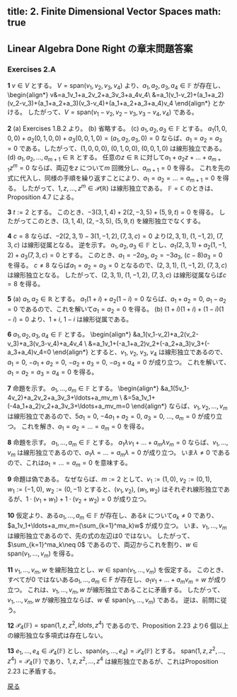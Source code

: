 title: 2. Finite Dimensional Vector Spaces
math: true
---
## Linear Algebra Done Right の章末問題答案
### Exercises 2.A
**1**
$v\in V$ とする。
$V=\mathrm{span}(v_1,v_2,v_3,v_4)$ より、$a_1,a_2,a_3,a_4\in\mathbb{F}$ が存在し、
\begin{align*}
v&=a_1v_1+a_2v_2+a_3v_3+a_4v_4\\
&=a_1(v_1-v_2)+(a_1+a_2)(v_2-v_3)+(a_1+a_2+a_3)(v_3-v_4)+(a_1+a_2+a_3+a_4)v_4
\end{align*}
とかける。
したがって、$V=\mathrm{span}(v_1-v_2,v_2-v_3,v_3-v_4,v_4)$ である。

**2**
(a) Exercises 1.B.2 より。
(b) 省略する。
(c) $a_1,a_2,a_3\in\mathbb{F}$ とする。
$a_1(1,0,0,0)+a_2(0,1,0,0)+a_3(0,0,1,0)=(a_1,a_2,a_3,0)=0$ ならば、$a_1=a_2=a_3=0$ である。したがって、$(1,0,0,0)$, $(0,1,0,0)$, $(0,0,1,0)$ は線形独立である。
(d) $a_1,a_2,\ldots,a_{m+1}\in\mathbb{R}$ とする。
任意の$z\in\mathbb{R}$ に対して$a_1+a_2z+\ldots+a_{m+1}z^m=0$ ならば、両辺を$z$ について$m$ 回微分し、$a_{m+1}=0$ を得る。
これを先の式に代入し、同様の手順を繰り返すことにより、$a_1=a_2=\ldots=a_{m+1}=0$ を得る。
したがって、$1,z,\ldots,z^m\in\mathcal{P}(\mathbb{R})$ は線形独立である。
$\mathbb{F}=\mathbb{C}$ のときは、Proposition 4.7 による。

**3**
$t:=2$ とする。
このとき、$-3(3,1,4)+2(2,-3,5)+(5,9,t)=0$ を得る。
したがってこのとき、$(3,1,4)$, $(2,-3,5)$, $(5,9,t)$ を線形独立でなくする。

**4**
$c=8$ ならば、$-2(2,3,1)-3(1,-1,2),(7,3,c)=0$ より$(2,3,1)$, $(1,-1,2)$, $(7,3,c)$ は線形従属となる。
逆を示す。
$a_1,a_2,a_3\in\mathbb{F}$ とし、$a_1(2,3,1)+a_2(1,-1,2)+a_3(7,3,c)=0$ とする。
このとき、$a_1=-2a_3$, $a_2=-3a_3$, $(c-8)a_3=0$ を得る。
$c\neq 8$ ならば$a_1=a_2=a_3=0$ となるので、$(2,3,1)$, $(1,-1,2)$, $(7,3,c)$ は線形独立となる。
したがって、$(2,3,1)$, $(1,-1,2)$, $(7,3,c)$ は線形従属ならば$c=8$ を得る。

**5**
(a) $a_1,a_2\in\mathbb{R}$ とする。
$a_1(1+i)+a_2(1-i)=0$ ならば、$a_1+a_2=0$, $a_1-a_2=0$ であるので、これを解いて$a_1=a_2=0$ を得る。
(b) $(1+i)(1+i)+(1-i)(1-i)=0$ より、$1+i$, $1-i$ は線形従属である。

**6**
$a_1,a_2,a_3,a_4\in\mathbb{F}$ とする。
\begin{align*}
&a_1(v_1-v_2)+a_2(v_2-v_3)+a_3(v_3-v_4)+a_4v_4 \\
&=a_1v_1+(-a_1+a_2)v_2+(-a_2+a_3)v_3+(-a_3+a_4)v_4=0
\end{align*}
とすると、$v_1$, $v_2$, $v_3$, $v_4$ は線形独立であるので、
$a_1=0$, $-a_1+a_2=0$, $-a_2+a_3=0$, $-a_3+a_4=0$ が成り立つ。
これを解いて、$a_1=a_2=a_3=a_4=0$ を得る。

**7**
命題を示す。
$a_1,\ldots,a_m\in\mathbb{F}$ とする。
\begin{align*}
&a_1(5v_1-4v_2)+a_2v_2+a_3v_3+\ldots+a_mv_m \\
&=5a_1v_1+(-4a_1+a_2)v_2+a_3v_3+\ldots+a_mv_m=0
\end{align*}
ならば、$v_1,v_2,\ldots,v_m$ は線形独立であるので、$5a_1=0$, $-4a_1+a_2=0$, $a_3=0$, $\ldots$, $a_m=0$ が成り立つ。
これを解き、$a_1=a_2=\ldots=a_m=0$ を得る。

**8**
命題を示す。
$a_1,\ldots,a_m\in\mathbb{F}$ とする。
$a_1\lambda v_1+\ldots+a_m\lambda v_m=0$ ならば、$v_1,\ldots,v_m$ は線形独立であるので、$a_1\lambda=\ldots=a_m\lambda=0$ が成り立つ。
いま$\lambda\neq 0$ であるので、これは$a_1=\ldots=a_m=0$ を意味する。

**9**
命題は偽である。
なぜならば、$m:=2$ として、$v_1:=(1,0)$, $v_2:=(0,1)$, $w_1:=(-1,0)$, $w_2:=(0,-1)$ とすると、$(v_1,v_2)$, $(w_1,w_2)$ はそれぞれ線形独立であるが、$1\cdot(v_1+w_1)+1\cdot(v_2+w_2)=0$ が成り立つ。

**10**
仮定より、ある$a_1,\ldots,a_m\in\mathbb{F}$ が存在し、ある$k$ について$a_k\neq 0$ であり、$a_1v_1+\ldots+a_mv_m=(\sum_{k=1}^ma_k)w$ が成り立つ。
いま、$v_1,\ldots,v_m$ は線形独立であるので、先の式の左辺は$0$ ではない。
したがって、$\sum_{k=1}^ma_k\neq 0$ であるので、両辺からこれを割り、$w\in\mathrm{span}(v_1,\ldots,v_m)$ を得る。

**11**
$v_1,\ldots,v_m,w$ を線形独立とし、$w\in\mathrm{span}(v_1,\ldots,v_m)$ を仮定する。
このとき、すべてが0 ではないある$a_1,\ldots,a_m\in\mathrm{F}$ が存在し、$a_1v_1+\ldots+a_mv_m=w$ が成り立つ。
これは、$v_1,\ldots,v_m,w$ が線形独立であることに矛盾する。
したがって、$v_1,\ldots,v_m,w$ が線形独立ならば、$w\not\in\mathrm{span}(v_1,\ldots,v_m)$ である。
逆は、前問に従う。

**12**
$\mathcal{P}_4(\mathbb{F})=\mathrm{span}(1,z,z^2,ldots,z^4)$ であるので、Proposition 2.23 より6 個以上の線形独立な多項式は存在しない。

**13**
$e_1,\ldots,e_4\in\mathcal{P}_4(\mathbb{F})$ とし、$\mathrm{span}(e_1,\ldots,e_4)=\mathcal{P}_4(\mathbb{F})$ とする。
$\mathrm{span}(1,z,z^2,\ldots,z^4)=\mathcal{P}_4(\mathbb{F})$ であり、$1,z,z^2,\ldots,z^4$ は線形独立であるが、これはProposition 2.23 に矛盾する。

[戻る](./index.html)
